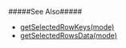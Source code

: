 #####See Also#####
- [getSelectedRowKeys(mode)](/Documentation/ApiReference/UI_Widgets/dxTreeList/Methods/#getSelectedRowKeysmode)
- [getSelectedRowsData(mode)](/Documentation/ApiReference/UI_Widgets/dxTreeList/Methods/#getSelectedRowsDatamode)